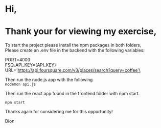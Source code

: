 
# Hi,
# Thank your for viewing my exercise,

To start the project please install the npm packages in both folders,\
Please create an .env file in the backend with the following variables:

PORT=4000\
FSQ_API_KEY={API_KEY}\
URL='https://api.foursquare.com/v3/places/search?query=coffee'\

Then run the node.js app with the following\
`nodemon api.js`

Then run the react app found in the frontend folder with npm start.

`npm start`

Thanks again for considering me for this opportunity!

Dion
